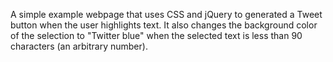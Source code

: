 A simple example webpage that uses CSS and jQuery to generated a Tweet button when the user highlights text. It also changes the background color of the selection to "Twitter blue" when the selected text is less than 90 characters (an arbitrary number).